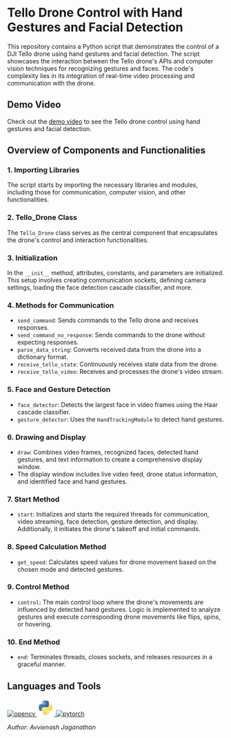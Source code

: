 # Tello Drone Control with Hand Gestures and Facial Detection

This repository contains a Python script that demonstrates the control of a DJI Tello drone using hand gestures and facial detection. The script showcases the interaction between the Tello drone's APIs and computer vision techniques for recognizing gestures and faces. The code's complexity lies in its integration of real-time video processing and communication with the drone.

## Demo Video

Check out the [demo video](https://drive.google.com/file/d/1o8rvijhsd_hw8CKdTECEOsUZCuoFWW5u/view?usp=sharing) to see the Tello drone control using hand gestures and facial detection.

## Overview of Components and Functionalities

### 1. Importing Libraries
The script starts by importing the necessary libraries and modules, including those for communication, computer vision, and other functionalities.

### 2. Tello_Drone Class
The `Tello_Drone` class serves as the central component that encapsulates the drone's control and interaction functionalities.

### 3. Initialization
In the `__init__` method, attributes, constants, and parameters are initialized. This setup involves creating communication sockets, defining camera settings, loading the face detection cascade classifier, and more.

### 4. Methods for Communication
- `send_command`: Sends commands to the Tello drone and receives responses.
- `send_command_no_response`: Sends commands to the drone without expecting responses.
- `parse_data_string`: Converts received data from the drone into a dictionary format.
- `receive_tello_state`: Continuously receives state data from the drone.
- `receive_tello_video`: Receives and processes the drone's video stream.

### 5. Face and Gesture Detection
- `face_detector`: Detects the largest face in video frames using the Haar cascade classifier.
- `gesture_detector`: Uses the `HandTrackingModule` to detect hand gestures.

### 6. Drawing and Display
- `draw`: Combines video frames, recognized faces, detected hand gestures, and text information to create a comprehensive display window.
- The display window includes live video feed, drone status information, and identified face and hand gestures.

### 7. Start Method
- `start`: Initializes and starts the required threads for communication, video streaming, face detection, gesture detection, and display. Additionally, it initiates the drone's takeoff and initial commands.

### 8. Speed Calculation Method
- `get_speed`: Calculates speed values for drone movement based on the chosen mode and detected gestures.

### 9. Control Method
- `control`: The main control loop where the drone's movements are influenced by detected hand gestures. Logic is implemented to analyze gestures and execute corresponding drone movements like flips, spins, or hovering.

### 10. End Method
- `end`: Terminates threads, closes sockets, and releases resources in a graceful manner.

## Languages and Tools
<p align="left"> <a href="https://opencv.org/" target="_blank" rel="noreferrer"> <img src="https://www.vectorlogo.zone/logos/opencv/opencv-icon.svg" alt="opencv" width="40" height="40"/> </a> <a href="https://www.python.org" target="_blank" rel="noreferrer"> <img src="https://raw.githubusercontent.com/devicons/devicon/master/icons/python/python-original.svg" alt="python" width="40" height="40"/> </a> <a href="https://pytorch.org/" target="_blank" rel="noreferrer"> <img src="https://www.vectorlogo.zone/logos/pytorch/pytorch-icon.svg" alt="pytorch" width="40" height="40"/> </a> </p>



*Author: Avvienash Jaganathan*
